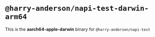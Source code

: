 # `@harry-anderson/napi-test-darwin-arm64`

This is the **aarch64-apple-darwin** binary for `@harry-anderson/napi-test`
